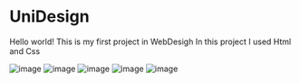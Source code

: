 # UniDesign

Hello world! This is my first project in WebDesigh
In this project I used Html and Css

![image](https://github.com/Ssan4oys/UniDesign/assets/152086362/c4cb0d52-ebda-4c29-8130-19c0449068e3)
![image](https://github.com/Ssan4oys/UniDesign/assets/152086362/0f60e639-cec2-40fe-88da-4dcce37bb007)
![image](https://github.com/Ssan4oys/UniDesign/assets/152086362/42f9bff5-9556-4006-a111-8e68ef297277)
![image](https://github.com/Ssan4oys/UniDesign/assets/152086362/c6012377-776a-4b53-a63b-81fe4b56dcf6)
![image](https://github.com/Ssan4oys/UniDesign/assets/152086362/7114f1c9-4473-4f6d-a7ea-c2a8b95465e6)




